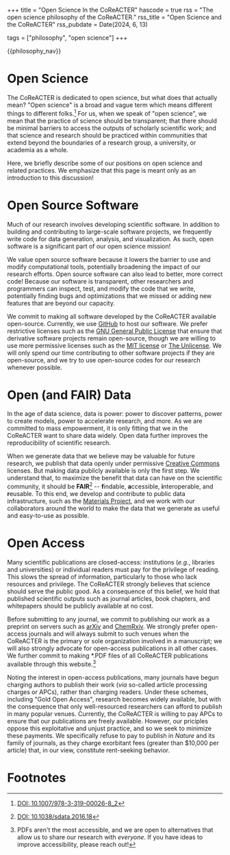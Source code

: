 +++
title = "Open Science In the CoReACTER"
hascode = true
rss = "The open science philosophy of the CoReACTER."
rss_title = "Open Science and the CoReACTER"
rss_pubdate = Date(2024, 6, 13)

tags = ["philosophy", "open science"]
+++

{{philosophy_nav}}

# Open Science

The CoReACTER is dedicated to open science, but what does that actually mean? "Open science" is a broad and vague term which means different things to different folks.[^1] For us, when we speak of "open science", we mean that the practice of science should be transparent; that there should be minimal barriers to access the outputs of scholarly scientific work; and that science and research should be practiced within communities that extend beyond the boundaries of a research group, a university, or academia as a whole.

Here, we briefly describe some of our positions on open science and related practices. We emphasize that this page is meant only as an introduction to this discussion!

# Open Source Software

Much of our research involves developing scientific software. In addition to building and contributing to large-scale software projects, we frequently write code for data generation, analysis, and visualization. As such, open software is a significant part of our open science mission!

We value open source software because it lowers the barrier to use and modify computational tools, potentially broadening the impact of our research efforts. Open source software can also lead to better, more correct code! Because our software is transparent, other researchers and programmers can inspect, test, and modify the code that we write, potentially finding bugs and optimizations that we missed or adding new features that are beyond our capacity.

We commit to making all software developed by the CoReACTER available open-source. Currently, we use [GitHub](https://github.com/CoReACTER) to host our software. We prefer restrictive licenses such as the [GNU General Public License](https://opensource.org/license/gpl-3-0) that ensure that derivative software projects remain open-source, though we are willing to use more permissive licenses such as the [MIT license](https://opensource.org/license/mit) or [The Unlicense](https://opensource.org/license/unlicense). We will only spend our time contributing to other software projects if they are open-source, and we try to use open-source codes for our research whenever possible.

# Open (and FAIR) Data

In the age of data science, data is power: power to discover patterns, power to create models, power to accelerate research, and more. As we are committed to mass empowerment, it is only fitting that we in the CoReACTER want to share data widely. Open data further improves the reproducibility of scientific research.

When we generate data that we believe may be valuable for future research, we publish that data openly under permissive [Creative Commons](https://creativecommons.org/) licenses. But making data publicly available is only the first step. We understand that, to maximize the benefit that data can have on the scientific community, it should be **FAIR**[^2] -- **f**indable, **a**ccessible, **i**nteroperable, and **r**eusable. To this end, we develop and contribute to public data infrastructure, such as the [Materials Project](https://materialsproject.org), and we work with our collaborators around the world to make the data that we generate as useful and easy-to-use as possible.

# Open Access

Many scientific publications are closed-access: institutions (*e.g.*, libraries and universities) or individual readers must pay for the privilege of reading. This slows the spread of information, particularly to those who lack resources and privilege. The CoReACTER strongly believes that science should serve the public good. As a consequence of this belief, we hold that published scientific outputs such as journal articles, book chapters, and whitepapers should be publicly available at no cost.

Before submitting to any journal, we commit to publishing our work as a preprint on servers such as [arXiv](arxiv.org) and [ChemRxiv](chemrxiv.org). We strongly prefer open-access journals and will always submit to such venues when the CoReACTER is the primary or sole organization involved in a manuscript; we will also strongly advocate for open-access publications in all other cases. We further commit to making \*.PDF files of all CoReACTER publications available through this website.[^3]

Noting the interest in open-access publications, many journals have begun charging authors to publish their work (*via* so-called article processing charges or APCs), rather than charging readers. Under these schemes, including "Gold Open Access", research becomes widely available, but with the consequence that only well-resourced researchers can afford to publish in many popular venues. Currently, the CoReACTER is willing to pay APCs to ensure that our publications are freely available. However, our priciples oppose this exploitative and unjust practice, and so we seek to minimize these payments. We specifically refuse to pay to publish in *Nature* and its family of journals, as they charge exorbitant fees (greater than \$10,000 per article) that, in our view, constitute rent-seeking behavior.

<!-- # Open Communities -->



# Footnotes

[^1]: [DOI: 10.1007/978-3-319-00026-8_2](https://doi.org/10.1007/978-3-319-00026-8_2)

[^2]: [DOI: 10.1038/sdata.2016.18](https://doi.org/10.1038/sdata.2016.18)

[^3]: PDFs aren't the most accessible, and we are open to alternatives that allow us to share our research with *everyone*. If you have ideas to improve accessibility, please reach out!
